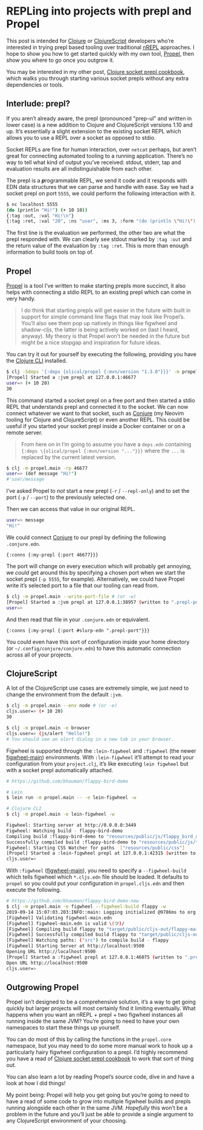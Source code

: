 # REPLing into projects with prepl and Propel

This post is intended for [Clojure](https://clojure.org/) or [ClojureScript](https://clojurescript.org/) developers who’re interested in trying prepl based tooling over traditional [nREPL](https://nrepl.org/) approaches.
I hope to show you how to get started quickly with my own tool, [Propel](https://github.com/Olical/propel), then show you where to go once you outgrow it.

You may be interested in my other post, [Clojure socket prepl cookbook](/clojure-socket-prepl-cookbook), which walks you through starting various socket prepls without any extra dependencies or tools.

## Interlude: prepl?

If you aren’t already aware, the prepl (pronounced "prep-ul" and written in lower case) is a new addition to Clojure and ClojureScript versions 1.10 and up.
It’s essentially a slight extension to the existing socket REPL which allows you to use a REPL over a socket as opposed to stdio.

Socket REPLs are fine for human interaction, over `netcat` perhaps, but aren’t great for connecting automated tooling to a running application.
There’s no way to tell what kind of output you’ve received: stdout, stderr, tap and evaluation results are all indistinguishable from each other.

The prepl is a ***p***rogrammable REPL, we send it code and it responds with EDN data structures that we can parse and handle with ease.
Say we had a socket prepl on port `5555`, we could perform the following interaction with it.

```sh
$ nc localhost 5555
(do (println "Hi!") (+ 10 10))
{:tag :out, :val "Hi!\n"}
{:tag :ret, :val "20", :ns "user", :ms 3, :form "(do (println \"Hi!\") (+ 10 10)\n)"}
```

The first line is the evaluation we performed, the other two are what the prepl responded with.
We can clearly see stdout marked by `:tag :out` and the return value of the evaluation by `:tag :ret`.
This is more than enough information to build tools on top of.

## Propel

[Propel](https://github.com/Olical/propel) is a tool I’ve written to make starting prepls more succinct, it also helps with connecting a stdio REPL to an existing prepl which can come in very handy.

> I do think that starting prepls will get easier in the future with built in support for simple command line flags that may look like Propel’s.
> You’ll also see them pop up natively in things like figwheel and shadow-cljs, the latter is being actively worked on (last I heard, anyway).
> My theory is that Propel won’t be needed in the future but might be a nice stopgap and inspiration for future ideas.

You can try it out for yourself by executing the following, providing you have the [Clojure CLI](https://clojure.org/guides/deps_and_cli) installed.

```sh
$ clj -Sdeps '{:deps {olical/propel {:mvn/version "1.3.0"}}}' -m propel.main
[Propel] Started a :jvm prepl at 127.0.0.1:46677
user=> (+ 10 20)
30
```

This command started a socket prepl on a free port and then started a stdio REPL that understands prepl and connected it to the socket.
We can now connect whatever we want to that socket, such as [Conjure](https://github.com/Olical/conjure) (my Neovim tooling for Clojure and ClojureScript) or even another REPL.
This could be useful if you started your socket prepl inside a Docker container or on a remote server.

> From here on in I’m going to assume you have a `deps.edn` containing `{:deps \{olical/propel {:mvn/version "..."}}}` where the `...` is replaced by the current latest version.

```sh
$ clj -m propel.main -rp 46677
user=> (def message "Hi!")
#'user/message
```

I’ve asked Propel to _not_ start a new prepl (`-r` / `--repl-only`) and to set the port (`-p` / `--port`) to the previously selected one.

Then we can access that value in our original REPL.

```sh
user=> message
"Hi!"
```

We could connect [Conjure](https://github.com/Olical/conjure) to our prepl by defining the following `.conjure.edn`.

```edn
{:conns {:my-prepl {:port 46677}}}
```

The port will change on every execution which will probably get annoying, we _could_ get around this by specifying a chosen port when we start the socket prepl (`-p 5555`, for example).
Alternatively, we could have Propel write it’s selected port to a file that our tooling can read from.

```sh
$ clj -m propel.main --write-port-file # (or -w)
[Propel] Started a :jvm prepl at 127.0.0.1:38957 (written to ".prepl-port")
user=>
```

And then read that file in your `.conjure.edn` or equivalent.

```edn
{:conns {:my-prepl {:port #slurp-edn ".prepl-port"}}}
```

You could even have this sort of configuration inside your home directory (or `~/.config/conjure/conjure.edn`) to have this automatic connection across all of your projects.

## ClojureScript

A lot of the ClojureScript use cases are extremely simple, we just need to change the environment from the default `:jvm`.

```sh
$ clj -m propel.main --env node # (or -e)
cljs.user=> (+ 10 20)
30
```

```sh
$ clj -m propel.main -e browser
cljs.user=> (js/alert "Hello!")
# You should see an alert dialog in a new tab in your browser.
```

Figwheel is supported through the `:lein-figwheel` and `:figwheel` (the newer [figwheel-main](https://github.com/bhauman/figwheel-main)) environments.
With `:lein-figwheel` it’ll attempt to read your configuration from your `project.clj`, it’s like executing `lein figwheel` but with a socket prepl automatically attached.

```sh
# https://github.com/bhauman/flappy-bird-demo

# Lein
$ lein run -m propel.main -- -e lein-figwheel -w

# Clojure CLI
$ clj -m propel.main -e lein-figwheel -w

Figwheel: Starting server at http://0.0.0.0:3449
Figwheel: Watching build - flappy-bird-demo
Compiling build :flappy-bird-demo to "resources/public/js/flappy_bird_demo.js" from ["src"]...
Successfully compiled build :flappy-bird-demo to "resources/public/js/flappy_bird_demo.js" in 0.578 seconds.
Figwheel: Starting CSS Watcher for paths  ["resources/public/css"]
[Propel] Started a :lein-figwheel prepl at 127.0.0.1:42315 (written to ".prepl-port")
cljs.user=>
```

With `:figwheel` ([figwheel-main](https://github.com/bhauman/figwheel-main)), you need to specify a `--figwheel-build` which tells figwheel which `*.cljs.edn` file should be loaded.
It defaults to `propel` so you could put your configuration in `propel.cljs.edn` and then execute the following.

```sh
# https://github.com/bhauman/flappy-bird-demo-new
$ clj -m propel.main -e figwheel --figwheel-build flappy -w
2019-09-14 15:07:03.203:INFO::main: Logging initialized @9786ms to org.eclipse.jetty.util.log.StdErrLog
[Figwheel] Validating figwheel-main.edn
[Figwheel] figwheel-main.edn is valid \(ツ)/
[Figwheel] Compiling build flappy to "target/public/cljs-out/flappy-main.js"
[Figwheel] Successfully compiled build flappy to "target/public/cljs-out/flappy-main.js" in 1.022 seconds.
[Figwheel] Watching paths: ("src") to compile build - flappy
[Figwheel] Starting Server at http://localhost:9500
Opening URL http://localhost:9500
[Propel] Started a :figwheel prepl at 127.0.0.1:46075 (written to ".prepl-port")
Open URL http://localhost:9500
cljs.user=>
```

## Outgrowing Propel

Propel isn’t designed to be a comprehensive solution, it’s a way to get going quickly but larger projects will most certainly find it limiting eventually.
What happens when you want an nREPL + prepl + two figwheel instances all running inside the same JVM?
You’re going to need to have your own namespaces to start these things up yourself.

You can do most of this by calling the functions in the `propel.core` namespace, but you may need to do some more manual work to hook up a particularly hairy figwheel configuration to a prepl.
I’d highly recommend you have a read of [Clojure socket prepl cookbook](/clojure-socket-prepl-cookbook) to work that sort of thing out.

You can also learn a lot by reading Propel’s source code, dive in and have a look at how I did things!

My point being: Propel will help you get going but you’re going to need to have a read of some code to grow into multiple figwheel builds and prepls running alongside each other in the same JVM.
_Hopefully_ this won’t be a problem in the future and you’ll just be able to provide a single argument to any ClojureScript environment of your choosing.
